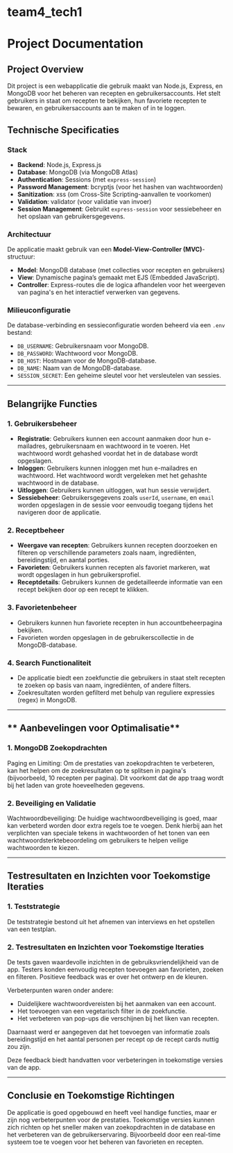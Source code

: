 # team4_tech1

# **Project Documentation**

## **Project Overview**

Dit project is een webapplicatie die gebruik maakt van Node.js, Express, en MongoDB voor het beheren van recepten en gebruikersaccounts. Het stelt gebruikers in staat om recepten te bekijken, hun favoriete recepten te bewaren, en gebruikersaccounts aan te maken of in te loggen.

## **Technische Specificaties**

### **Stack**
- **Backend**: Node.js, Express.js
- **Database**: MongoDB (via MongoDB Atlas)
- **Authentication**: Sessions (met `express-session`)
- **Password Management**: bcryptjs (voor het hashen van wachtwoorden)
- **Sanitization**: xss (om Cross-Site Scripting-aanvallen te voorkomen)
- **Validation**: validator (voor validatie van invoer)
- **Session Management**: Gebruikt `express-session` voor sessiebeheer en het opslaan van gebruikersgegevens.

### **Architectuur**
De applicatie maakt gebruik van een **Model-View-Controller (MVC)**-structuur:
- **Model**: MongoDB database (met collecties voor recepten en gebruikers)
- **View**: Dynamische pagina’s gemaakt met EJS (Embedded JavaScript).
- **Controller**: Express-routes die de logica afhandelen voor het weergeven van pagina's en het interactief verwerken van gegevens.

### **Milieuconfiguratie**
De database-verbinding en sessieconfiguratie worden beheerd via een `.env` bestand:
- `DB_USERNAME`: Gebruikersnaam voor MongoDB.
- `DB_PASSWORD`: Wachtwoord voor MongoDB.
- `DB_HOST`: Hostnaam voor de MongoDB-database.
- `DB_NAME`: Naam van de MongoDB-database.
- `SESSION_SECRET`: Een geheime sleutel voor het versleutelen van sessies.

---

## **Belangrijke Functies**

### **1. Gebruikersbeheer**
- **Registratie**: Gebruikers kunnen een account aanmaken door hun e-mailadres, gebruikersnaam en wachtwoord in te voeren. Het wachtwoord wordt gehashed voordat het in de database wordt opgeslagen.
- **Inloggen**: Gebruikers kunnen inloggen met hun e-mailadres en wachtwoord. Het wachtwoord wordt vergeleken met het gehashte wachtwoord in de database.
- **Uitloggen**: Gebruikers kunnen uitloggen, wat hun sessie verwijdert.
- **Sessiebeheer**: Gebruikersgegevens zoals `userId`, `username`, en `email` worden opgeslagen in de sessie voor eenvoudig toegang tijdens het navigeren door de applicatie.

### **2. Receptbeheer**
- **Weergave van recepten**: Gebruikers kunnen recepten doorzoeken en filteren op verschillende parameters zoals naam, ingrediënten, bereidingstijd, en aantal porties.
- **Favorieten**: Gebruikers kunnen recepten als favoriet markeren, wat wordt opgeslagen in hun gebruikersprofiel.
- **Receptdetails**: Gebruikers kunnen de gedetailleerde informatie van een recept bekijken door op een recept te klikken.

### **3. Favorietenbeheer**
- Gebruikers kunnen hun favoriete recepten in hun accountbeheerpagina bekijken.
- Favorieten worden opgeslagen in de gebruikerscollectie in de MongoDB-database.

### **4. Search Functionaliteit**
- De applicatie biedt een zoekfunctie die gebruikers in staat stelt recepten te zoeken op basis van naam, ingrediënten, of andere filters.
- Zoekresultaten worden gefilterd met behulp van reguliere expressies (regex) in MongoDB.

---

## ** Aanbevelingen voor Optimalisatie**

### **1. MongoDB Zoekopdrachten**

Paging en Limiting: Om de prestaties van zoekopdrachten te verbeteren, kan het helpen om de zoekresultaten op te splitsen in pagina's (bijvoorbeeld, 10 recepten per pagina). Dit voorkomt dat de app traag wordt bij het laden van grote hoeveelheden gegevens.

### **2. Beveiliging en Validatie**

Wachtwoordbeveiliging: De huidige wachtwoordbeveiliging is goed, maar kan verbeterd worden door extra regels toe te voegen. Denk hierbij aan het verplichten van speciale tekens in wachtwoorden of het tonen van een wachtwoordsterktebeoordeling om gebruikers te helpen veilige wachtwoorden te kiezen.

---

## **Testresultaten en Inzichten voor Toekomstige Iteraties**

### **1. Teststrategie**
De teststrategie bestond uit het afnemen van interviews en het opstellen van een testplan.

### **2. Testresultaten en Inzichten voor Toekomstige Iteraties**

De tests gaven waardevolle inzichten in de gebruiksvriendelijkheid van de app. Testers konden eenvoudig recepten toevoegen aan favorieten, zoeken en filteren. Positieve feedback was er over het ontwerp en de kleuren. 

Verbeterpunten waren onder andere:
- Duidelijkere wachtwoordvereisten bij het aanmaken van een account.
- Het toevoegen van een vegetarisch filter in de zoekfunctie.
- Het verbeteren van pop-ups die verschijnen bij het liken van recepten.

Daarnaast werd er aangegeven dat het toevoegen van informatie zoals bereidingstijd en het aantal personen per recept op de recept cards nuttig zou zijn.

Deze feedback biedt handvatten voor verbeteringen in toekomstige versies van de app.

 ---


## **Conclusie en Toekomstige Richtingen**


De applicatie is goed opgebouwd en heeft veel handige functies, maar er zijn nog verbeterpunten voor de prestaties. Toekomstige versies kunnen zich richten op het sneller maken van zoekopdrachten in de database en het verbeteren van de gebruikerservaring. Bijvoorbeeld door een real-time systeem toe te voegen voor het beheren van favorieten en recepten.